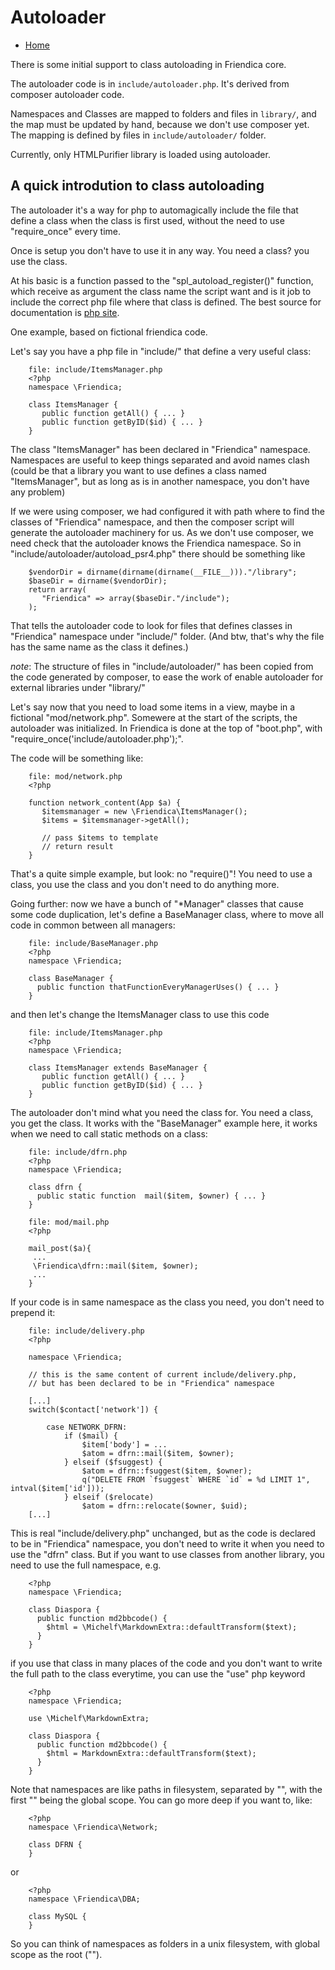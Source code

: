 Autoloader
==========

* [Home](help)

There is some initial support to class autoloading in Friendica core.

The autoloader code is in `include/autoloader.php`.
It's derived from composer autoloader code.

Namespaces and Classes are mapped to folders and files in `library/`,
and the map must be updated by hand, because we don't use composer yet.
The mapping is defined by files in `include/autoloader/` folder.

Currently, only HTMLPurifier library is loaded using autoloader.


## A quick introdution to class autoloading

The autoloader it's a way for php to automagically include the file that define a class when the class is first used, without the need to use "require_once" every time.

Once is setup you don't have to use it in any way. You need a class? you use the class.

At his basic is a function passed to the "spl_autoload_register()" function, which receive as argument the class name the script want and is it job to include the correct php file where that class is defined.
The best source for documentation is [php site](http://php.net/manual/en/language.oop5.autoload.php).

One example, based on fictional friendica code.

Let's say you have a php file in "include/" that define a very useful class:

```
    file: include/ItemsManager.php
    <?php
    namespace \Friendica;

    class ItemsManager {
       public function getAll() { ... }
       public function getByID($id) { ... }
    }
```

The class "ItemsManager" has been declared in "Friendica" namespace.
Namespaces are useful to keep things separated and avoid names clash (could be that a library you want to use defines a class named "ItemsManager", but as long as is in another namespace, you don't have any problem)

If we were using composer, we had configured it with path where to find the classes of "Friendica" namespace, and then the composer script will generate the autoloader machinery for us.
As we don't use composer, we need check that the autoloader knows the Friendica namespace.
So in "include/autoloader/autoload_psr4.php" there should be something like

```
    $vendorDir = dirname(dirname(dirname(__FILE__)))."/library";
    $baseDir = dirname($vendorDir);
    return array(
       "Friendica" => array($baseDir."/include");
    );
```


That tells the autoloader code to look for files that defines classes in "Friendica" namespace under "include/" folder. (And btw, that's why the file has the same name as the class it defines.)

*note*: The structure of files in "include/autoloader/" has been copied from the code generated by composer, to ease the work of enable autoloader for external libraries under "library/"

Let's say now that you need to load some items in a view, maybe in a fictional "mod/network.php".
Somewere at the start of the scripts, the autoloader was initialized. In Friendica is done at the top of "boot.php", with "require_once('include/autoloader.php');".

The code will be something like:

```
    file: mod/network.php
    <?php

    function network_content(App $a) {
       $itemsmanager = new \Friendica\ItemsManager();
       $items = $itemsmanager->getAll();

       // pass $items to template
       // return result
    }
```

That's a quite simple example, but look: no "require()"!
You need to use a class, you use the class and you don't need to do anything more.

Going further: now we have a bunch of "*Manager" classes that cause some code duplication, let's define a BaseManager class, where to move all code in common between all managers:

```
    file: include/BaseManager.php
    <?php
    namespace \Friendica;

    class BaseManager {
      public function thatFunctionEveryManagerUses() { ... }
    }
```

and then let's change the ItemsManager class to use this code

```
    file: include/ItemsManager.php
    <?php
    namespace \Friendica;

    class ItemsManager extends BaseManager {
       public function getAll() { ... }
       public function getByID($id) { ... }
    }
```

The autoloader don't mind what you need the class for. You need a class, you get the class.
It works with the "BaseManager" example here, it works when we need to call static methods on a class:

```
    file: include/dfrn.php
    <?php
    namespace \Friendica;

    class dfrn {
      public static function  mail($item, $owner) { ... }
    }
```

```
    file: mod/mail.php
    <?php

    mail_post($a){
     ...
     \Friendica\dfrn::mail($item, $owner);
     ...
    }
```

If your code is in same namespace as the class you need, you don't need to prepend it:

```
    file: include/delivery.php
    <?php

    namespace \Friendica;

    // this is the same content of current include/delivery.php,
    // but has been declared to be in "Friendica" namespace

    [...]
    switch($contact['network']) {

        case NETWORK_DFRN:
            if ($mail) {
                $item['body'] = ...
                $atom = dfrn::mail($item, $owner);
            } elseif ($fsuggest) {
                $atom = dfrn::fsuggest($item, $owner);
                q("DELETE FROM `fsuggest` WHERE `id` = %d LIMIT 1", intval($item['id']));
            } elseif ($relocate)
                $atom = dfrn::relocate($owner, $uid);
    [...]
```

This is real "include/delivery.php" unchanged, but as the code is declared to be in "Friendica" namespace, you don't need to write it when you need to use the "dfrn" class.
But if you want to use classes from another library, you need to use the full namespace, e.g.

```
    <?php
    namespace \Friendica;

    class Diaspora {
      public function md2bbcode() {
        $html = \Michelf\MarkdownExtra::defaultTransform($text);
      }
    }
```

if you use that class in many places of the code and you don't want to write the full path to the class everytime, you can use the "use" php keyword

```
    <?php
    namespace \Friendica;

    use \Michelf\MarkdownExtra;

    class Diaspora {
      public function md2bbcode() {
        $html = MarkdownExtra::defaultTransform($text);
      }
    }
```

Note that namespaces are like paths in filesystem, separated by "\", with the first "\" being the global scope.
You can go more deep if you want to, like:

```
    <?php
    namespace \Friendica\Network;

    class DFRN {
    }
```

or

```
    <?php
    namespace \Friendica\DBA;

    class MySQL {
    }
```

So you can think of namespaces as folders in a unix filesystem, with global scope as the root ("\").

